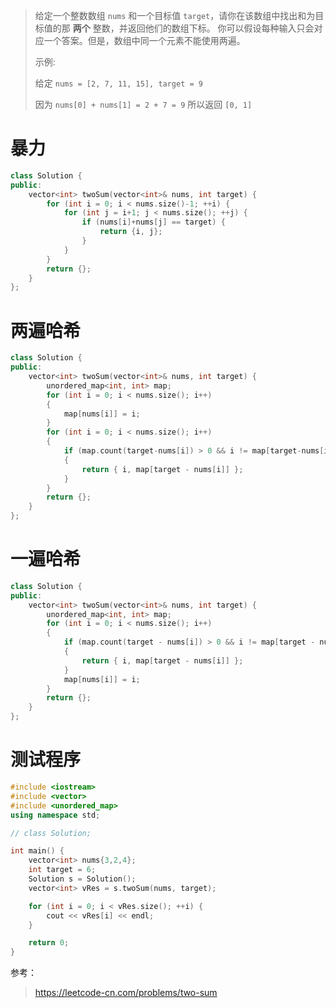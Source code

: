
>给定一个整数数组 `nums` 和一个目标值 `target`，请你在该数组中找出和为目标值的那 **两个** 整数，并返回他们的数组下标。
>你可以假设每种输入只会对应一个答案。但是，数组中同一个元素不能使用两遍。
>
>示例:
>
>给定 `nums = [2, 7, 11, 15], target = 9`
>
>因为 `nums[0] + nums[1] = 2 + 7 = 9`
>所以返回 `[0, 1]`

# 暴力

```cpp
class Solution {
public:
    vector<int> twoSum(vector<int>& nums, int target) {
        for (int i = 0; i < nums.size()-1; ++i) {
            for (int j = i+1; j < nums.size(); ++j) {
                if (nums[i]+nums[j] == target) {
                    return {i, j};
                }
            }
        }
        return {};
    }
};
```



# 两遍哈希

```cpp
class Solution {
public:
    vector<int> twoSum(vector<int>& nums, int target) {
        unordered_map<int, int> map;
        for (int i = 0; i < nums.size(); i++)
        {
            map[nums[i]] = i;
        }
        for (int i = 0; i < nums.size(); i++)
        {
            if (map.count(target-nums[i]) > 0 && i != map[target-nums[i]] )
            {
                return { i, map[target - nums[i]] };
            }
        }
        return {};
    }
};
```

# 一遍哈希

```cpp
class Solution {
public:
    vector<int> twoSum(vector<int>& nums, int target) {
        unordered_map<int, int> map;
        for (int i = 0; i < nums.size(); i++)
        {
            if (map.count(target - nums[i]) > 0 && i != map[target - nums[i]])
            {
                return { i, map[target - nums[i]] };
            }
            map[nums[i]] = i;
        }
        return {};
    }
};
```



# 测试程序

```cpp
#include <iostream>
#include <vector>
#include <unordered_map>
using namespace std;

// class Solution;

int main() {
    vector<int> nums{3,2,4};
    int target = 6;
    Solution s = Solution();
    vector<int> vRes = s.twoSum(nums, target);

    for (int i = 0; i < vRes.size(); ++i) {
        cout << vRes[i] << endl;
    }

    return 0;
}
```







参考：

> https://leetcode-cn.com/problems/two-sum